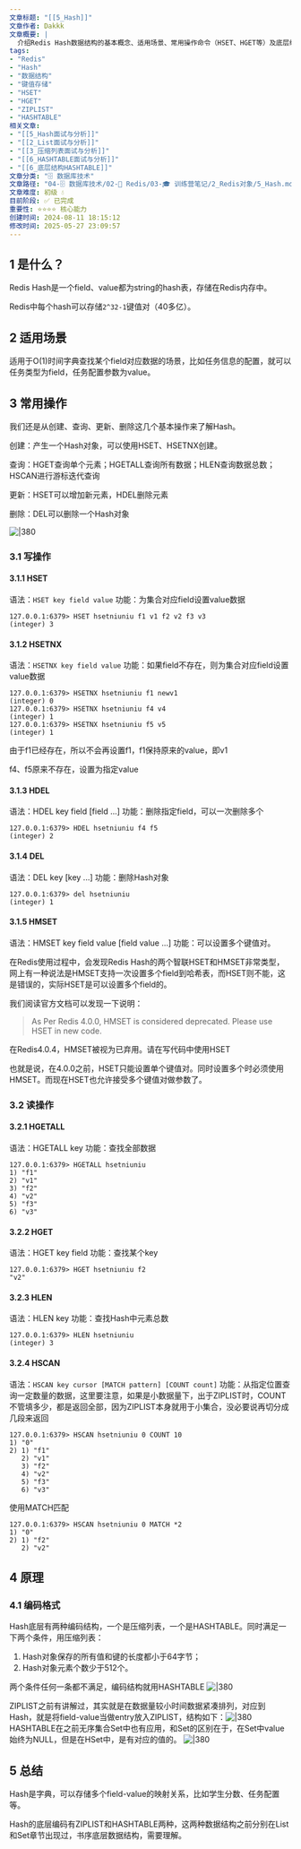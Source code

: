```yaml
---
文章标题: "[[5_Hash]]" 
文章作者: Dakkk
文章概要: |
  介绍Redis Hash数据结构的基本概念、适用场景、常用操作命令（HSET、HGET等）及底层编码实现（ZIPLIST和HASHTABLE）
tags:
- "Redis"
- "Hash"
- "数据结构"
- "键值存储"
- "HSET"
- "HGET"
- "ZIPLIST"
- "HASHTABLE"
相关文章:
- "[[5_Hash面试与分析]]"
- "[[2_List面试与分析]]"
- "[[3_压缩列表面试与分析]]"
- "[[6_HASHTABLE面试与分析]]"
- "[[6_底层结构HASHTABLE]]"
文章分类: "🗄️ 数据库技术"
文章路径: "04-🗄️ 数据库技术/02-🔴 Redis/03-🎓 训练营笔记/2_Redis对象/5_Hash.md"
文章难度: 初级 💧
目前阶段: ✅ 已完成
重要性: ⭐⭐⭐⭐ 核心能力
创建时间: 2024-08-11 18:15:12
修改时间: 2025-05-27 23:09:57
---
```


## 1 是什么？

Redis Hash是一个field、value都为string的hash表，存储在Redis内存中。

Redis中每个hash可以存储`2^32-1`键值对（40多亿）。

## 2 适用场景

适用于O(1)时间字典查找某个field对应数据的场景，比如任务信息的配置，就可以任务类型为field，任务配置参数为value。

## 3 常用操作

我们还是从创建、查询、更新、删除这几个基本操作来了解Hash。

创建：产生一个Hash对象，可以使用HSET、HSETNX创建。

查询：HGET查询单个元素；HGETALL查询所有数据；HLEN查询数据总数；HSCAN进行游标迭代查询

更新：HSET可以增加新元素，HDEL删除元素

删除：DEL可以删除一个Hash对象

![|380](https://my-obsidian-image.oss-cn-guangzhou.aliyuncs.com/2024/04/e7da5a79b123caa0e731008c77063546.png)

### 3.1 写操作

#### 3.1.1 HSET

语法：`HSET key field value`
功能：为集合对应field设置value数据

```shell
127.0.0.1:6379> HSET hsetniuniu f1 v1 f2 v2 f3 v3
(integer) 3
```
#### 3.1.2 HSETNX

语法：`HSETNX key field value`
功能：如果field不存在，则为集合对应field设置value数据

```shell
127.0.0.1:6379> HSETNX hsetniuniu f1 newv1
(integer) 0
127.0.0.1:6379> HSETNX hsetniuniu f4 v4
(integer) 1
127.0.0.1:6379> HSETNX hsetniuniu f5 v5
(integer) 1
```

由于f1已经存在，所以不会再设置f1，f1保持原来的value，即v1

f4、f5原来不存在，设置为指定value

#### 3.1.3 HDEL

语法：HDEL key field [field ...]
功能：删除指定field，可以一次删除多个

```shell
127.0.0.1:6379> HDEL hsetniuniu f4 f5
(integer) 2
```
#### 3.1.4 DEL

语法：DEL key [key ...]
功能：删除Hash对象

```shell
127.0.0.1:6379> del hsetniuniu
(integer) 1
```
#### 3.1.5 HMSET

语法：HMSET key field value  [field value ...]
功能：可以设置多个键值对。

在Redis使用过程中，会发现Redis Hash的两个智联HSET和HMSET非常类型，网上有一种说法是HMSET支持一次设置多个field到哈希表，而HSET则不能，这是错误的，实际HSET是可以设置多个field的。

我们阅读官方文档可以发现一下说明：
>As Per Redis 4.0.0, HMSET is considered deprecated. 
>Please use HSET in new code.

在Redis4.0.4，HMSET被视为已弃用。请在写代码中使用HSET

也就是说，在4.0.0之前，HSET只能设置单个键值对。同时设置多个时必须使用HMSET。而现在HSET也允许接受多个键值对做参数了。
### 3.2 读操作

#### 3.2.1 HGETALL

语法：HGETALL key
功能：查找全部数据

```shell
127.0.0.1:6379> HGETALL hsetniuniu
1) "f1"
2) "v1"
3) "f2"
4) "v2"
5) "f3"
6) "v3"
```
#### 3.2.2 HGET

语法：HGET key field
功能：查找某个key

```shell
127.0.0.1:6379> HGET hsetniuniu f2
"v2"
```
#### 3.2.3 HLEN

语法：HLEN key
功能：查找Hash中元素总数

```shell
127.0.0.1:6379> HLEN hsetniuniu
(integer) 3
```
#### 3.2.4 HSCAN

语法：`HSCAN key cursor [MATCH pattern] [COUNT count]`
功能：从指定位置查询一定数量的数据，这里要注意，如果是小数据量下，出于ZIPLIST时，COUNT不管填多少，都是返回全部，因为ZIPLIST本身就用于小集合，没必要说再切分成几段来返回

```shell
127.0.0.1:6379> HSCAN hsetniuniu 0 COUNT 10
1) "0"
2) 1) "f1"
   2) "v1"
   3) "f2"
   4) "v2"
   5) "f3"
   6) "v3"
```

使用MATCH匹配
```shell
127.0.0.1:6379> HSCAN hsetniuniu 0 MATCH *2
1) "0"
2) 1) "f2"
   2) "v2"
```
## 4 原理

### 4.1 编码格式

Hash底层有两种编码结构，一个是压缩列表，一个是HASHTABLE。同时满足一下两个条件，用压缩列表：
1. Hash对象保存的所有值和键的长度都小于64字节；
2. Hash对象元素个数少于512个。

两个条件任何一条都不满足，编码结构就用HASHTABLE
![|380](https://my-obsidian-image.oss-cn-guangzhou.aliyuncs.com/2024/04/f92ac6bda641f286920595beac0a93c7.png)

ZIPLIST之前有讲解过，其实就是在数据量较小时间数据紧凑排列，对应到Hash，就是将field-value当做entry放入ZIPLIST，结构如下：![|380](https://my-obsidian-image.oss-cn-guangzhou.aliyuncs.com/2024/04/3339a3f80e6d569e86cd0484f4221abc.png)
HASHTABLE在之前无序集合Set中也有应用，和Set的区别在于，在Set中value始终为NULL，但是在HSet中，是有对应的值的。
![|380](https://my-obsidian-image.oss-cn-guangzhou.aliyuncs.com/2024/04/f3efb18bee0101cc68e2c7e6ff8ef46f.png)
## 5 总结

Hash是字典，可以存储多个field-value的映射关系，比如学生分数、任务配置等。

Hash的底层编码有ZIPLIST和HASHTABLE两种，这两种数据结构之前分别在List和Set章节出现过，书序底层数据结构，需要理解。